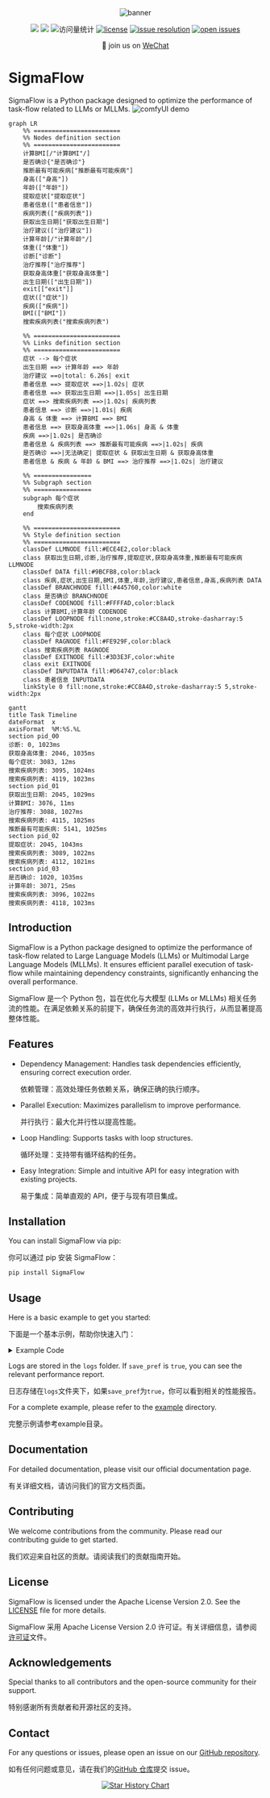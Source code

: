 <div align="center">
  <img src="./assets/banner.png" alt="banner" />

  <a href="https://sigmaflow.gitbook.io/sigmaflow-docs"><img src="https://img.shields.io/static/v1?message=Docs&logo=gitbook&logoColor=ffffff&label=%20&labelColor=5c5c5c&color=3F89A1"></a>
  <a href="#"><img src="https://img.shields.io/badge/Open_Source-❤️-FDA599?"/></a>
  <img src="https://komarev.com/ghpvc/?username=maokangkun&label=Views&color=0e75b6&style=flat" alt="访问量统计" />
  [![license](https://img.shields.io/github/license/maokangkun/SigmaFlow.svg)](https://github.com/maokangkun/SigmaFlow/tree/main/LICENSE)
  [![issue resolution](https://img.shields.io/github/issues-closed-raw/maokangkun/SigmaFlow)](https://github.com/maokangkun/SigmaFlow/issues)
  [![open issues](https://img.shields.io/github/issues-raw/maokangkun/SigmaFlow)](https://github.com/maokangkun/SigmaFlow/issues)

  <p align="center">
    👋 join us on <a href="https://linluhe.github.io/group_qrcode.html" target="_blank">WeChat</a>
  </p>
</div>

# SigmaFlow
SigmaFlow is a Python package designed to optimize the performance of task-flow related to LLMs or MLLMs.
![comfyUI demo](./assets/comfyUI.png)

```mermaid
graph LR
    %% ========================
    %% Nodes definition section
    %% ========================
    计算BMI[/"计算BMI"/]
    是否确诊{"是否确诊"}
    推断最有可能疾病["推断最有可能疾病"]
    身高(["身高"])
    年龄(["年龄"])
    提取症状["提取症状"]
    患者信息(["患者信息"])
    疾病列表(["疾病列表"])
    获取出生日期["获取出生日期"]
    治疗建议(["治疗建议"])
    计算年龄[/"计算年龄"/]
    体重(["体重"])
    诊断["诊断"]
    治疗推荐["治疗推荐"]
    获取身高体重["获取身高体重"]
    出生日期(["出生日期"])
    exit[["exit"]]
    症状(["症状"])
    疾病(["疾病"])
    BMI(["BMI"])
    搜索疾病列表("搜索疾病列表")

    %% ========================
    %% Links definition section
    %% ========================
    症状 --> 每个症状
    出生日期 ==> 计算年龄 ==> 年龄
    治疗建议 ==o|total: 6.26s| exit
    患者信息 ==> 提取症状 ==>|1.02s| 症状
    患者信息 ==> 获取出生日期 ==>|1.05s| 出生日期
    症状 ==> 搜索疾病列表 ==>|1.02s| 疾病列表
    患者信息 ==> 诊断 ==>|1.01s| 疾病
    身高 & 体重 ==> 计算BMI ==> BMI
    患者信息 ==> 获取身高体重 ==>|1.06s| 身高 & 体重
    疾病 ==>|1.02s| 是否确诊
    患者信息 & 疾病列表 ==> 推断最有可能疾病 ==>|1.02s| 疾病
    是否确诊 ==>|无法确定| 提取症状 & 获取出生日期 & 获取身高体重
    患者信息 & 疾病 & 年龄 & BMI ==> 治疗推荐 ==>|1.02s| 治疗建议

    %% ================
    %% Subgraph section
    %% ================
    subgraph 每个症状
        搜索疾病列表
    end

    %% ========================
    %% Style definition section
    %% ========================
    classDef LLMNODE fill:#ECE4E2,color:black
    class 获取出生日期,诊断,治疗推荐,提取症状,获取身高体重,推断最有可能疾病 LLMNODE
    classDef DATA fill:#9BCFB8,color:black
    class 疾病,症状,出生日期,BMI,体重,年龄,治疗建议,患者信息,身高,疾病列表 DATA
    classDef BRANCHNODE fill:#445760,color:white
    class 是否确诊 BRANCHNODE
    classDef CODENODE fill:#FFFFAD,color:black
    class 计算BMI,计算年龄 CODENODE
    classDef LOOPNODE fill:none,stroke:#CC8A4D,stroke-dasharray:5 5,stroke-width:2px
    class 每个症状 LOOPNODE
    classDef RAGNODE fill:#FE929F,color:black
    class 搜索疾病列表 RAGNODE
    classDef EXITNODE fill:#3D3E3F,color:white
    class exit EXITNODE
    classDef INPUTDATA fill:#D64747,color:black
    class 患者信息 INPUTDATA
    linkStyle 0 fill:none,stroke:#CC8A4D,stroke-dasharray:5 5,stroke-width:2px
```

```mermaid
gantt
title Task Timeline
dateFormat  x
axisFormat  %M:%S.%L
section pid_00
诊断: 0, 1023ms
获取身高体重: 2046, 1035ms
每个症状: 3083, 12ms
搜索疾病列表: 3095, 1024ms
搜索疾病列表: 4119, 1023ms
section pid_01
获取出生日期: 2045, 1029ms
计算BMI: 3076, 11ms
治疗推荐: 3088, 1027ms
搜索疾病列表: 4115, 1025ms
推断最有可能疾病: 5141, 1025ms
section pid_02
提取症状: 2045, 1043ms
搜索疾病列表: 3089, 1022ms
搜索疾病列表: 4112, 1021ms
section pid_03
是否确诊: 1020, 1035ms
计算年龄: 3071, 25ms
搜索疾病列表: 3096, 1022ms
搜索疾病列表: 4118, 1023ms
```

## Introduction
SigmaFlow is a Python package designed to optimize the performance of task-flow related to Large Language Models (LLMs) or Multimodal Large Language Models (MLLMs). It ensures efficient parallel execution of task-flow while maintaining dependency constraints, significantly enhancing the overall performance.

SigmaFlow 是一个 Python 包，旨在优化与大模型 (LLMs or MLLMs) 相关任务流的性能。在满足依赖关系的前提下，确保任务流的高效并行执行，从而显著提高整体性能。

## Features
- Dependency Management: Handles task dependencies efficiently, ensuring correct execution order.

  依赖管理：高效处理任务依赖关系，确保正确的执行顺序。
- Parallel Execution: Maximizes parallelism to improve performance.

  并行执行：最大化并行性以提高性能。
- Loop Handling: Supports tasks with loop structures.

  循环处理：支持带有循环结构的任务。
- Easy Integration: Simple and intuitive API for easy integration with existing projects.

  易于集成：简单直观的 API，便于与现有项目集成。

## Installation
You can install SigmaFlow via pip:

你可以通过 pip 安装 SigmaFlow：
```bash
pip install SigmaFlow
```

## Usage
Here is a basic example to get you started:

下面是一个基本示例，帮助你快速入门：

<details>
<summary>Example Code</summary>

```python
from SigmaFlow import SigmaFlow, Prompt

# set custom prompt
example_prompt = Prompt("""
...
{inp1}
xxx
""", keys=['{inp1}'])

# set api
def llm_api(inp):
    ...
    return out

def rag_api(inp):
    ...
    return out

# set input data
data = {
    'inp': 'test input text ...',
}

# set pipeline
demo_pipe = {
    'process_input': {
        'prompt': example_prompt,
        'format': {'out1': list, 'out2': str}, # check return json format
        'inp': ['inp'],
        'out': ['out1', 'out2'],
        'next': ['rag1', 'loop_A'], # specify the next pipeline
    },
    'rag1': {
        'rag_backend': rag_api2, # specific api can be set for the current pipe via 'rag_backend' or 'llm_backend'.
        'inp': ['out2'],
        'out': 'out8',
    },
    'loop_A': { # here is iterating over a list 'out1'
        'inp': 'out1',
        'pipe_in_loop': ['rag2', 'llm_process', 'rag3', 'rag4', 'llm_process2', 'llm_process3'],
        'next': ['exit'], # 'exit' is specific pipe mean to end
    },
    'rag2': {
        'inp': ['out1'],
        'out': 'out3',
    },
    'llm_process2': {
        'prompt': llm_process2_prompt,
        'format': {'xxx': str, "xxx": str},
        'inp': ['inp', 'out4', 'out8'],
        'out': 'final_out1',
    },
    ...
}

# running pipeline
pipeline = SigmaFlow(demo_pipe, llm_api, rag_api)
result, info = pipeline.run(data, core_num=4, save_pref=True)
```
</details>

Logs are stored in the `logs` folder. If `save_pref` is `true`, you can see the relevant performance report.

日志存储在`logs`文件夹下，如果`save_pref`为`true`，你可以看到相关的性能报告。

For a complete example, please refer to the [example](./example/) directory.

完整示例请参考example目录。

## Documentation
For detailed documentation, please visit our official documentation page.

有关详细文档，请访问我们的官方文档页面。

## Contributing
We welcome contributions from the community. Please read our contributing guide to get started.

我们欢迎来自社区的贡献。请阅读我们的贡献指南开始。

## License
SigmaFlow is licensed under the Apache License Version 2.0. See the [LICENSE](./LICENSE) file for more details.

SigmaFlow 采用 Apache License Version 2.0 许可证。有关详细信息，请参阅[许可证](./LICENSE)文件。

## Acknowledgements
Special thanks to all contributors and the open-source community for their support.

特别感谢所有贡献者和开源社区的支持。

## Contact
For any questions or issues, please open an issue on our [GitHub repository](https://github.com/maokangkun/SigmaFlow).

如有任何问题或意见，请在我们的[GitHub 仓库](https://github.com/maokangkun/SigmaFlow)提交 issue。

<div align="center">
  <a href="https://star-history.com/#maokangkun/SigmaFlow&Date"><img src="https://api.star-history.com/svg?repos=maokangkun/SigmaFlow&type=Date" alt="Star History Chart" /></a>
</div>
